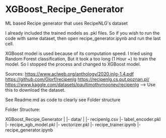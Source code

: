 # XGBoost_Recipe_Generator
ML based Recipe generator that uses RecipeNLG's dataset

I already included the trained models as .pkl files.
So if you wish to run the code with same dataset, then open recipe_generator.ipynb and run the last cell.

XGBoost model is used because of its computation speed. I tried using Random Forest classification, But it took a too long (1 Hour +) to train the model. So I stopped the process and changed to XGBoost model.

Sources:
https://www.aclweb.org/anthology/2020.inlg-1.4.pdf
https://github.com/Glorf/recipenlg
https://recipenlg.cs.put.poznan.pl/
https://www.kaggle.com/datasets/paultimothymooney/recipenlg --> Use this to download the dataset.

See Readme.md as code to clearly see Folder structure

Folder Structure:


XGBoost_Recipe_Generator
  |
  |- data/
  | |- recipenlg.csv
  |- label_encoder.pkl
  |- recipe_xgb_model.pkl
  |- vectorizer.pkl
  |- recipe_trainer.ipynb
  |- recipe_generator.ipynb
